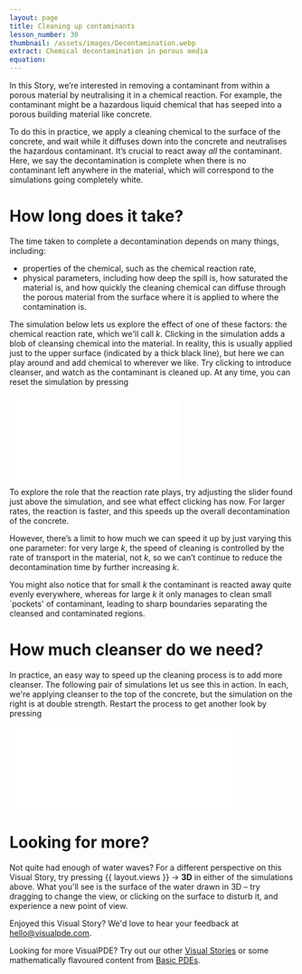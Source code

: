 ```yaml
---
layout: page
title: Cleaning up contaminants
lesson_number: 30
thumbnail: /assets/images/Decontamination.webp
extract: Chemical decontamination in porous media
equation:
---
```


In this Story, we’re interested in removing a contaminant from within a porous material by neutralising it in a chemical reaction. For example, the contaminant might be a hazardous liquid chemical that has seeped into a porous building material like concrete. 

To do this in practice, we apply a cleaning chemical to the surface of the concrete, and wait while it diffuses down into the concrete and neutralises the hazardous contaminant. It’s crucial to react away *all* the contaminant. Here, we say the decontamination is complete when there is no contaminant left anywhere in the material, which will correspond to the simulations going completely white.

# How long does it take?
The time taken to complete a decontamination depends on many things, including: 
* properties of the chemical, such as the chemical reaction rate, 
* physical parameters, including how deep the spill is, how saturated the material is, and how quickly the cleaning chemical can diffuse through the porous material from the surface where it is applied to where the contamination is.

The simulation below lets us explore the effect of one of these factors: the chemical reaction rate, which we'll call $k$. Clicking in the simulation adds a blob of cleansing chemical into the material. In reality, this is usually applied just to the upper surface (indicated by a thick black line), but here we can play around and add chemical to wherever we like. Try clicking to introduce cleanser, and watch as the contaminant is cleaned up. At any time, you can reset the simulation by pressing <vpde-reset iframe="simA"></vpde-reset>

<p style="text-align:center;"><vpde-slider
    iframe="simA"
    name="k"
    label="$k$:"
    min="0.01"
    max="0.5"
    value="0.1"
    step="0.01"
></vpde-slider></p>

<iframe id="simA" class="sim" src="/sim/?preset=DecontaminationDemoSpots&story&no_ui" frameborder="0" loading="lazy"></iframe>

To explore the role that the reaction rate plays, try adjusting the slider found just above the simulation, and see what effect clicking has now. For larger rates, the reaction is faster, and this speeds up the overall decontamination of the concrete. 

However, there’s a limit to how much we can speed it up by just varying this one parameter: for very large $k$, the speed of cleaning is controlled by the rate of transport in the material, not $k$, so we can’t continue to reduce the decontamination time by further increasing $k$. 

You might also notice that for small $k$ the contaminant is reacted away quite evenly everywhere, whereas for large $k$ it only manages to clean small `pockets' of contaminant, leading to sharp boundaries separating the cleansed and contaminated regions.

# How much cleanser do we need?
In practice, an easy way to speed up the cleaning process is to add more cleanser. The following pair of simulations let us see this in action. In each, we're applying cleanser to the top of the concrete, but the simulation on the right is at double strength. Restart the process to get another look by pressing <vpde-reset iframe="simB simC"></vpde-reset>

<div style="display:flex">
<!-- Invisible sliders to set values in simulation -->
<vpde-slider style="display:none" iframe="simB" name="BC" value="1"></vpde-slider>
    <iframe id="simB" class="sim" style="width:40%" src="/sim/?preset=DecontaminationDirichlet&story&no_ui" frameborder="0" loading="lazy"></iframe>
<vpde-slider style="display:none" iframe="simC" name="BC" value="2"></vpde-slider>
    <iframe id="simC" class="sim" style="width:40%" src="/sim/?preset=DecontaminationDirichlet&story&no_ui" frameborder="0" loading="lazy"></iframe>
</div>


# Looking for more?
Not quite had enough of water waves? For a different perspective on this Visual Story, try pressing <span class='click_sequence'>{{ layout.views }} → **3D**</span> in either of the simulations above. What you'll see is the surface of the water drawn in 3D – try dragging to change the view, or clicking on the surface to disturb it, and experience a new point of view.

Enjoyed this Visual Story? We'd love to hear your feedback at [hello@visualpde.com](mailto:hello@visualpde.com).

Looking for more VisualPDE? Try out our other [Visual Stories](/visual-stories) or some mathematically flavoured content from [Basic PDEs](/basic-pdes).
